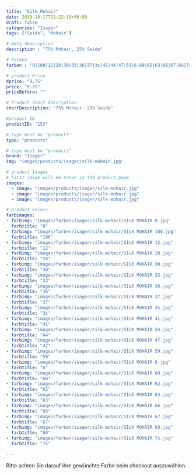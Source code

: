```yaml
---
title: "Silk Mohair"
date: 2019-10-17T11:22:16+06:00
draft: false
categories: "Isager"
tags: ["Seide", "Mohair"]

# meta description
description : "75% Mohair, 25% Seide"

# Farben
farben : "0|100|12|28|30|33|36|37|3s|41|44|47|59|6|60|62|63|66|67|68|7s"

# product Price
dprice: "9,75"
price: "9.75"
priceBefore: ""

# Product Short Description
shortDescription: "75% Mohair, 25% Seide"

#product ID
productID: "153"

# type must be "products"
type: "products"

# type must be "products"
brand: "Isager"
img: "images/products/isager/silk-mohair.jpg"   

# product Images
# first image will be shown in the product page
images:
  - image: "images/products/isager/silk-mohair.jpg"
  - image: "images/products/isager/silk-mohair.jpg"
  - image: "images/products/isager/silk-mohair.jpg"

# product colors
farbimages:
- farbimg: "images/farben/isager/silk-mohair/SILK MOHAIR 0.jpg"	
  farbtitle: "0"
- farbimg: "images/farben/isager/silk-mohair/SILK MOHAIR 100.jpg"	
  farbtitle: "100"
- farbimg: "images/farben/isager/silk-mohair/SILK MOHAIR 12.jpg"	
  farbtitle: "12"
- farbimg: "images/farben/isager/silk-mohair/SILK MOHAIR 28.jpg"	
  farbtitle: "28"
- farbimg: "images/farben/isager/silk-mohair/SILK MOHAIR 30.jpg"	
  farbtitle: "30"
- farbimg: "images/farben/isager/silk-mohair/SILK MOHAIR 33.jpg"	
  farbtitle: "33"
- farbimg: "images/farben/isager/silk-mohair/SILK MOHAIR 36.jpg"	
  farbtitle: "36"
- farbimg: "images/farben/isager/silk-mohair/SILK MOHAIR 37.jpg"	
  farbtitle: "37"
- farbimg: "images/farben/isager/silk-mohair/SILK MOHAIR 3s.jpg"	
  farbtitle: "3s"
- farbimg: "images/farben/isager/silk-mohair/SILK MOHAIR 41.jpg"	
  farbtitle: "41"
- farbimg: "images/farben/isager/silk-mohair/SILK MOHAIR 44.jpg"	
  farbtitle: "44"
- farbimg: "images/farben/isager/silk-mohair/SILK MOHAIR 47.jpg"	
  farbtitle: "47"
- farbimg: "images/farben/isager/silk-mohair/SILK MOHAIR 59.jpg"	
  farbtitle: "59"
- farbimg: "images/farben/isager/silk-mohair/SILK MOHAIR 6.jpg"	
  farbtitle: "6"
- farbimg: "images/farben/isager/silk-mohair/SILK MOHAIR 60.jpg"	
  farbtitle: "60"
- farbimg: "images/farben/isager/silk-mohair/SILK MOHAIR 62.jpg"	
  farbtitle: "62"
- farbimg: "images/farben/isager/silk-mohair/SILK MOHAIR 63.jpg"	
  farbtitle: "63"
- farbimg: "images/farben/isager/silk-mohair/SILK MOHAIR 66.jpg"	
  farbtitle: "66"
- farbimg: "images/farben/isager/silk-mohair/SILK MOHAIR 67.jpg"	
  farbtitle: "67"
- farbimg: "images/farben/isager/silk-mohair/SILK MOHAIR 68.jpg"	
  farbtitle: "68"
- farbimg: "images/farben/isager/silk-mohair/SILK MOHAIR 7s.jpg"	
  farbtitle: "7s"

---
```


Bitte achten Sie darauf ihre gewünchte Farbe beim checkout auszuwählen.
